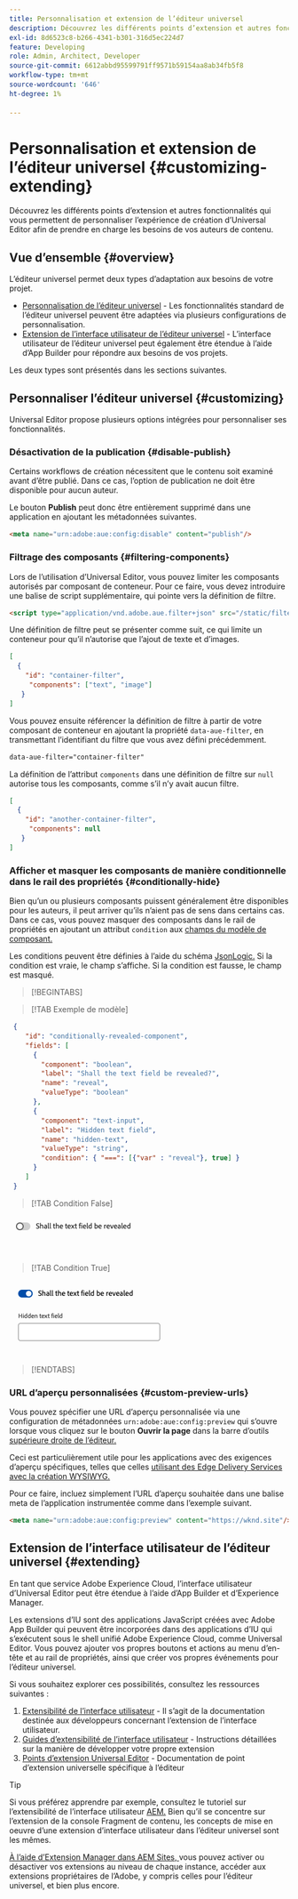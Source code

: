 ```yaml
---
title: Personnalisation et extension de l’éditeur universel
description: Découvrez les différents points d’extension et autres fonctionnalités qui vous permettent de personnaliser l’interface utilisateur d’Universal Editor afin de prendre en charge les besoins de vos auteurs de contenu.
exl-id: 8d6523c8-b266-4341-b301-316d5ec224d7
feature: Developing
role: Admin, Architect, Developer
source-git-commit: 6612abbd95599791ff9571b59154aa8ab34fb5f8
workflow-type: tm+mt
source-wordcount: '646'
ht-degree: 1%

---
```



# Personnalisation et extension de l’éditeur universel {#customizing-extending}

Découvrez les différents points d’extension et autres fonctionnalités qui vous permettent de personnaliser l’expérience de création d’Universal Editor afin de prendre en charge les besoins de vos auteurs de contenu.

## Vue d’ensemble {#overview}

L’éditeur universel permet deux types d’adaptation aux besoins de votre projet.

* [Personnalisation de l’éditeur universel](#customizing) - Les fonctionnalités standard de l’éditeur universel peuvent être adaptées via plusieurs configurations de personnalisation.
* [Extension de l’interface utilisateur de l’éditeur universel](#extending) - L’interface utilisateur de l’éditeur universel peut également être étendue à l’aide d’App Builder pour répondre aux besoins de vos projets.

Les deux types sont présentés dans les sections suivantes.

## Personnaliser l’éditeur universel {#customizing}

Universal Editor propose plusieurs options intégrées pour personnaliser ses fonctionnalités.

### Désactivation de la publication {#disable-publish}

Certains workflows de création nécessitent que le contenu soit examiné avant d’être publié. Dans ce cas, l’option de publication ne doit être disponible pour aucun auteur.

Le bouton **Publish** peut donc être entièrement supprimé dans une application en ajoutant les métadonnées suivantes.

```html
<meta name="urn:adobe:aue:config:disable" content="publish"/>
```

### Filtrage des composants {#filtering-components}

Lors de l’utilisation d’Universal Editor, vous pouvez limiter les composants autorisés par composant de conteneur. Pour ce faire, vous devez introduire une balise de script supplémentaire, qui pointe vers la définition de filtre.

```html
<script type="application/vnd.adobe.aue.filter+json" src="/static/filter-definition.json"></script>
```

Une définition de filtre peut se présenter comme suit, ce qui limite un conteneur pour qu’il n’autorise que l’ajout de texte et d’images.

```json
[
  {
    "id": "container-filter",
     "components": ["text", "image"]
   }
]
```

Vous pouvez ensuite référencer la définition de filtre à partir de votre composant de conteneur en ajoutant la propriété `data-aue-filter`, en transmettant l’identifiant du filtre que vous avez défini précédemment.

```html
data-aue-filter="container-filter"
```

La définition de l’attribut `components` dans une définition de filtre sur `null` autorise tous les composants, comme s’il n’y avait aucun filtre.

```json
[
  {
    "id": "another-container-filter",
     "components": null
   }
]
```

### Afficher et masquer les composants de manière conditionnelle dans le rail des propriétés {#conditionally-hide}

Bien qu’un ou plusieurs composants puissent généralement être disponibles pour les auteurs, il peut arriver qu’ils n’aient pas de sens dans certains cas. Dans ce cas, vous pouvez masquer des composants dans le rail de propriétés en ajoutant un attribut `condition` aux [ champs du modèle de composant.](/help/implementing/universal-editor/field-types.md#fields)

Les conditions peuvent être définies à l’aide du schéma [JsonLogic.](https://jsonlogic.com/) Si la condition est vraie, le champ s’affiche. Si la condition est fausse, le champ est masqué.

>[!BEGINTABS]

>[!TAB Exemple de modèle]

```json
 {
    "id": "conditionally-revealed-component",
    "fields": [
      {
        "component": "boolean",
        "label": "Shall the text field be revealed?",
        "name": "reveal",
        "valueType": "boolean"
      },
      {
        "component": "text-input",
        "label": "Hidden text field",
        "name": "hidden-text",
        "valueType": "string",
        "condition": { "===": [{"var" : "reveal"}, true] }
      }
    ]
 }
```

>[!TAB Condition False]

![Champ de texte masqué](assets/hidden.png)

>[!TAB Condition True]

![Champ de texte affiché](assets/shown.png)

>[!ENDTABS]

### URL d’aperçu personnalisées {#custom-preview-urls}

Vous pouvez spécifier une URL d’aperçu personnalisée via une configuration de métadonnées `urn:adobe:aue:config:preview` qui s’ouvre lorsque vous cliquez sur le bouton **Ouvrir la page** dans la barre d’outils [ supérieure droite de l’éditeur.](/help/sites-cloud/authoring/universal-editor/navigation.md#universal-editor-toolbar)

Ceci est particulièrement utile pour les applications avec des exigences d’aperçu spécifiques, telles que celles [ utilisant des Edge Delivery Services avec la création WYSIWYG.](/help/edge/wysiwyg-authoring/authoring.md)

Pour ce faire, incluez simplement l’URL d’aperçu souhaitée dans une balise meta de l’application instrumentée comme dans l’exemple suivant.

```html
<meta name="urn:adobe:aue:config:preview" content="https://wknd.site"/>
```

## Extension de l’interface utilisateur de l’éditeur universel {#extending}

En tant que service Adobe Experience Cloud, l’interface utilisateur d’Universal Editor peut être étendue à l’aide d’App Builder et d’Experience Manager.

Les extensions d’IU sont des applications JavaScript créées avec Adobe App Builder qui peuvent être incorporées dans des applications d’IU qui s’exécutent sous le shell unifié Adobe Experience Cloud, comme Universal Editor. Vous pouvez ajouter vos propres boutons et actions au menu d’en-tête et au rail de propriétés, ainsi que créer vos propres événements pour l’éditeur universel.

Si vous souhaitez explorer ces possibilités, consultez les ressources suivantes :

1. [Extensibilité de l’interface utilisateur](https://developer.adobe.com/uix/docs/) - Il s’agit de la documentation destinée aux développeurs concernant l’extension de l’interface utilisateur.
1. [Guides d’extensibilité de l’interface utilisateur](https://developer.adobe.com/uix/docs/guides/) - Instructions détaillées sur la manière de développer votre propre extension
1. [Points d’extension Universal Editor](https://developer.adobe.com/uix/docs/services/aem-universal-editor/) - Documentation de point d’extension universelle spécifique à l’éditeur

>[!TIP]
>
>Si vous préférez apprendre par exemple, consultez le tutoriel sur l’extensibilité de l’interface utilisateur [AEM.](https://experienceleague.adobe.com/en/docs/experience-manager-learn/cloud-service/developing/extensibility/ui/overview) Bien qu’il se concentre sur l’extension de la console Fragment de contenu, les concepts de mise en oeuvre d’une extension d’interface utilisateur dans l’éditeur universel sont les mêmes.

[À l’aide d’Extension Manager dans AEM Sites, ](https://developer.adobe.com/uix/docs/extension-manager/) vous pouvez activer ou désactiver vos extensions au niveau de chaque instance, accéder aux extensions propriétaires de l’Adobe, y compris celles pour l’éditeur universel, et bien plus encore.
